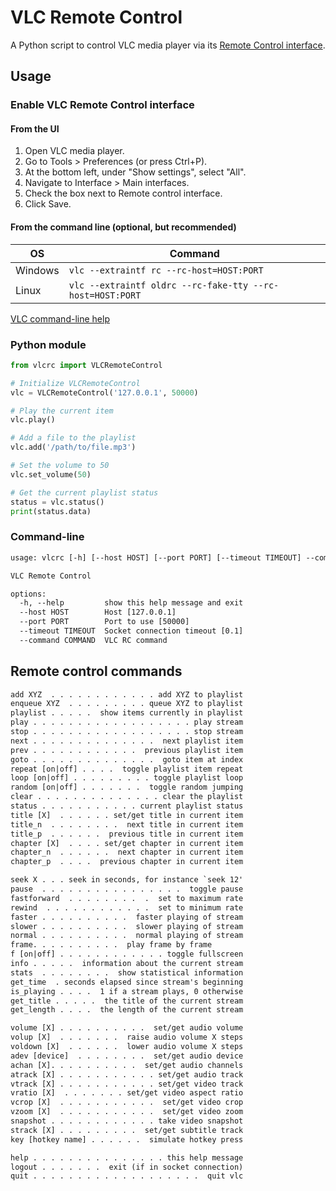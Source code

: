 # VLC Remote Control

A Python script to control VLC media player via its [Remote Control interface][1].

## Usage

### Enable VLC Remote Control interface

#### From the UI

1. Open VLC media player.
2. Go to Tools > Preferences (or press Ctrl+P).
3. At the bottom left, under "Show settings", select "All".
4. Navigate to Interface > Main interfaces.
5. Check the box next to Remote control interface.
6. Click Save.

#### From the command line (optional, but recommended)

|OS|Command|
|-|-|
|Windows|`vlc --extraintf rc --rc-host=HOST:PORT`|
|Linux|`vlc --extraintf oldrc --rc-fake-tty --rc-host=HOST:PORT`|

[VLC command-line help][2]

### Python module

```py
from vlcrc import VLCRemoteControl

# Initialize VLCRemoteControl
vlc = VLCRemoteControl('127.0.0.1', 50000)

# Play the current item
vlc.play()

# Add a file to the playlist
vlc.add('/path/to/file.mp3')

# Set the volume to 50
vlc.set_volume(50)

# Get the current playlist status
status = vlc.status()
print(status.data)
```

### Command-line

```txt
usage: vlcrc [-h] [--host HOST] [--port PORT] [--timeout TIMEOUT] --command COMMAND

VLC Remote Control

options:
  -h, --help         show this help message and exit
  --host HOST        Host [127.0.0.1]
  --port PORT        Port to use [50000]
  --timeout TIMEOUT  Socket connection timeout [0.1]
  --command COMMAND  VLC RC command
```

## Remote control commands

```txt
add XYZ  . . . . . . . . . . . . add XYZ to playlist
enqueue XYZ  . . . . . . . . . queue XYZ to playlist
playlist . . . . .  show items currently in playlist
play . . . . . . . . . . . . . . . . . . play stream
stop . . . . . . . . . . . . . . . . . . stop stream
next . . . . . . . . . . . . . .  next playlist item
prev . . . . . . . . . . . .  previous playlist item
goto . . . . . . . . . . . . . .  goto item at index
repeat [on|off] . . . .  toggle playlist item repeat
loop [on|off] . . . . . . . . . toggle playlist loop
random [on|off] . . . . . . .  toggle random jumping
clear . . . . . . . . . . . . . . clear the playlist
status . . . . . . . . . . . current playlist status
title [X]  . . . . . . set/get title in current item
title_n  . . . . . . . .  next title in current item
title_p  . . . . . .  previous title in current item
chapter [X]  . . . . set/get chapter in current item
chapter_n  . . . . . .  next chapter in current item
chapter_p  . . . .  previous chapter in current item

seek X . . . seek in seconds, for instance `seek 12'
pause  . . . . . . . . . . . . . . . .  toggle pause
fastforward  . . . . . . . .  .  set to maximum rate
rewind  . . . . . . . . . . . .  set to minimum rate
faster . . . . . . . . . .  faster playing of stream
slower . . . . . . . . . .  slower playing of stream
normal . . . . . . . . . .  normal playing of stream
frame. . . . . . . . . .  play frame by frame
f [on|off] . . . . . . . . . . . . toggle fullscreen
info . . . . .  information about the current stream
stats  . . . . . . . .  show statistical information
get_time  . seconds elapsed since stream's beginning
is_playing . . . .  1 if a stream plays, 0 otherwise
get_title . . . . .  the title of the current stream
get_length . . . .  the length of the current stream

volume [X] . . . . . . . . . .  set/get audio volume
volup [X]  . . . . . . .  raise audio volume X steps
voldown [X]  . . . . . .  lower audio volume X steps
adev [device]  . . . . . . . .  set/get audio device
achan [X]. . . . . . . . . .  set/get audio channels
atrack [X] . . . . . . . . . . . set/get audio track
vtrack [X] . . . . . . . . . . . set/get video track
vratio [X]  . . . . . . . set/get video aspect ratio
vcrop [X]  . . . . . . . . . . .  set/get video crop
vzoom [X]  . . . . . . . . . . .  set/get video zoom
snapshot . . . . . . . . . . . . take video snapshot
strack [X] . . . . . . . . .  set/get subtitle track
key [hotkey name] . . . . . .  simulate hotkey press

help . . . . . . . . . . . . . . . this help message
logout . . . . . . .  exit (if in socket connection)
quit . . . . . . . . . . . . . . . . . . .  quit vlc
```

[1]:https://wiki.videolan.org/Documentation:Modules/rc
[2]:https://wiki.videolan.org/VLC_command-line_help
